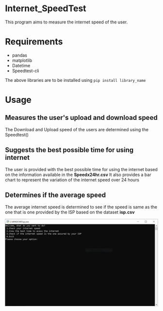 # Internet_SpeedTest

This program aims to measure the internet speed of the user.

# Requirements
- pandas
- matplotlib
- Datetime
- Speedtest-cli

The above libraries are to be installed using
`pip install library_name`

# Usage

## Measures the user's upload and download speed
The Download and Upload speed of the users are determined using the Speedtest()

## Suggests the best possible time for using internet
The user is provided with the best possible time for using the internet based on the information available in the **Speedx24hr.csv**
It also provides a bar chart to represent the variation of the internet speed over 24 hours

## Determines if the average speed
The average internet speed is determined to see if the speed is same as the one that is one provided by the ISP based on the dataset **isp.csv**

![img](front.png)
